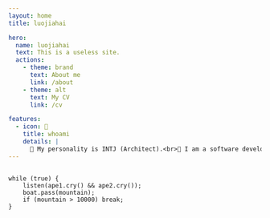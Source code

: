 ```yaml
---
layout: home
title: luojiahai

hero:
  name: luojiahai
  text: This is a useless site.
  actions:
    - theme: brand
      text: About me
      link: /about
    - theme: alt
      text: My CV
      link: /cv

features:
  - icon: 🐷
    title: whoami
    details: |
      🤗 My personality is INTJ (Architect).<br>🔭 I am a software development engineer.<br>🌱 I like eating, cooking, and grocery shopping.<br>📫 How to reach me: luo[at]jiahai.co
---
```


##

```ts:line-numbers
while (true) {
    listen(ape1.cry() && ape2.cry());
    boat.pass(mountain);
    if (mountain > 10000) break;
}
```
